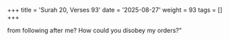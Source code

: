 +++
title = 'Surah 20, Verses 93'
date = '2025-08-27'
weight = 93
tags = []
+++

from following after me? How could you disobey my orders?”